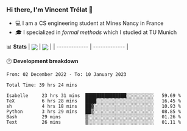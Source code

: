### Hi there, I'm Vincent Trélat 👋
 - 💻 I am a CS engineering student at Mines Nancy in France
 - 🎓 I specialized in *formal methods* which I studied at TU Munich

📊 **Stats**
| <img align="center" src="https://github-readme-stats.vercel.app/api?username=VTrelat&show_icons=true&include_all_commits=true&theme=tokyonight&hide_border=true" /> | <img align="center" src="https://github-readme-stats.vercel.app/api/top-langs/?username=VTrelat&layout=compact&theme=tokyonight&hide_border=true&exclude_repo=ElevatorSimulator" /> |
| ------------- | ------------- |

🕑 **Development breakdown**
<!--START_SECTION:waka-->

```text
From: 02 December 2022 - To: 10 January 2023

Total Time: 39 hrs 24 mins

Isabelle     23 hrs 31 mins  ███████████████░░░░░░░░░░   59.69 %
TeX          6 hrs 28 mins   ████░░░░░░░░░░░░░░░░░░░░░   16.45 %
sh           4 hrs 18 mins   ██▓░░░░░░░░░░░░░░░░░░░░░░   10.93 %
Python       3 hrs 29 mins   ██▒░░░░░░░░░░░░░░░░░░░░░░   08.85 %
Bash         29 mins         ▒░░░░░░░░░░░░░░░░░░░░░░░░   01.26 %
Text         26 mins         ▒░░░░░░░░░░░░░░░░░░░░░░░░   01.11 %
```

<!--END_SECTION:waka-->
